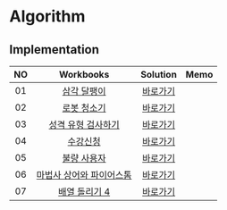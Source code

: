 # Algorithm 

## Implementation
|<center>NO|<center>Workbooks|<center>Solution|<center>Memo|
|:---:|:---:|:---:|:---:|
|01|[삼각 달팽이](https://programmers.co.kr/learn/courses/30/lessons/68645)|[<center>바로가기](./Solution/삼각%20달팽이)|  |
|02|[로봇 청소기](https://www.acmicpc.net/problem/14503)|[<center>바로가기](./Solution/로봇%20청소기)| |
|03|[성격 유형 검사하기](https://school.programmers.co.kr/learn/courses/30/lessons/118666)|[<center>바로가기](./Solution/성격%20유형%20검사하기)| |
|04|[수강신청](https://www.acmicpc.net/problem/13414)|[<center>바로가기](./Solution/수강신청)| |
|05|[불량 사용자](https://school.programmers.co.kr/learn/courses/30/lessons/64064)|[<center>바로가기](./Solution/불량%20사용자)| |
|06|[마법사 상어와 파이어스톰](https://school.programmers.co.kr/learn/courses/30/lessons/20058)|[<center>바로가기](./Solution/마법사%20상어와%20파이어스톰)| |
|07|[배열 돌리기 4](https://school.programmers.co.kr/learn/courses/30/lessons/17406)|[<center>바로가기](./Solution/배열%20돌리기%204)| |
